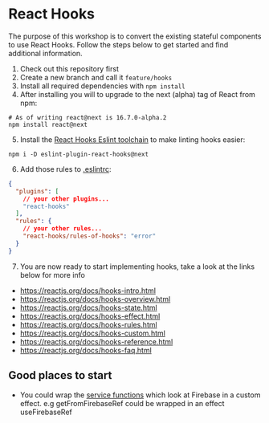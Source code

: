 # React Hooks

The purpose of this workshop is to convert the existing stateful components to use React Hooks.
Follow the steps below to get started and find additional information.

1. Check out this repository first
2. Create a new branch and call it `feature/hooks`
3. Install all required dependencies with `npm install`
4. After installing you will to upgrade to the next (alpha) tag of React from npm:

```console
# As of writing react@next is 16.7.0-alpha.2
npm install react@next
```

5. Install the [React Hooks Eslint toolchain](https://www.npmjs.com/package/eslint-plugin-react-hooks) to make linting hooks easier:

```console
npm i -D eslint-plugin-react-hooks@next
```

6. Add those rules to [.eslintrc](../.eslintrc):

```json
{
  "plugins": [
    // your other plugins...
    "react-hooks"
  ],
  "rules": {
    // your other rules...
    "react-hooks/rules-of-hooks": "error"
  }
}
```

7. You are now ready to start implementing hooks, take a look at the links below for more info

- https://reactjs.org/docs/hooks-intro.html
- https://reactjs.org/docs/hooks-overview.html
- https://reactjs.org/docs/hooks-state.html
- https://reactjs.org/docs/hooks-effect.html
- https://reactjs.org/docs/hooks-rules.html
- https://reactjs.org/docs/hooks-custom.html
- https://reactjs.org/docs/hooks-reference.html
- https://reactjs.org/docs/hooks-faq.html

## Good places to start

- You could wrap the [service functions](../src/service/firebase.js) which look at Firebase in a custom effect. e.g getFromFirebaseRef could be wrapped in an effect useFirebaseRef
